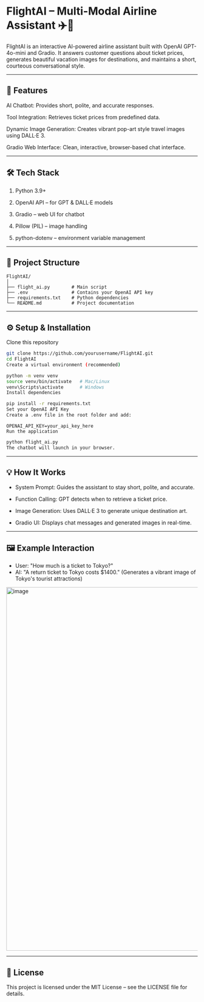 # FlightAI – Multi-Modal Airline Assistant ✈️🤖
FlightAI is an interactive AI-powered airline assistant built with OpenAI GPT-4o-mini and Gradio.
It answers customer questions about ticket prices, generates beautiful vacation images for destinations,
and maintains a short, courteous conversational style.

---

## 🚀 Features
AI Chatbot: Provides short, polite, and accurate responses.

Tool Integration: Retrieves ticket prices from predefined data.

Dynamic Image Generation: Creates vibrant pop-art style travel images using DALL·E 3.

Gradio Web Interface: Clean, interactive, browser-based chat interface.

---

## 🛠️ Tech Stack
1. Python 3.9+

2. OpenAI API – for GPT & DALL·E models

3. Gradio – web UI for chatbot

4. Pillow (PIL) – image handling

5. python-dotenv – environment variable management

---

## 📂 Project Structure
```
FlightAI/
│
├── flight_ai.py        # Main script
├── .env                # Contains your OpenAI API key
├── requirements.txt    # Python dependencies
└── README.md           # Project documentation
```

---

## ⚙️ Setup & Installation
Clone this repository

```bash
git clone https://github.com/yourusername/FlightAI.git
cd FlightAI
Create a virtual environment (recommended)
```

```bash
python -m venv venv
source venv/bin/activate   # Mac/Linux
venv\Scripts\activate      # Windows
Install dependencies
```

```bash
pip install -r requirements.txt
Set your OpenAI API Key
Create a .env file in the root folder and add:
```

```
OPENAI_API_KEY=your_api_key_here
Run the application
```

```bash
python flight_ai.py
The chatbot will launch in your browser.
```
---

## 💡 How It Works
- System Prompt: Guides the assistant to stay short, polite, and accurate.

- Function Calling: GPT detects when to retrieve a ticket price.

- Image Generation: Uses DALL·E 3 to generate unique destination art.

- Gradio UI: Displays chat messages and generated images in real-time.

---

## 🖼 Example Interaction
- User: "How much is a ticket to Tokyo?"
- AI: "A return ticket to Tokyo costs $1400."
(Generates a vibrant image of Tokyo's tourist attractions)
<img width="1912" height="955" alt="image" src="https://github.com/user-attachments/assets/4f4a71a6-922a-47e7-9bfe-0d78aaac10d7" />


---

## 📜 License
This project is licensed under the MIT License – see the LICENSE file for details.

  
